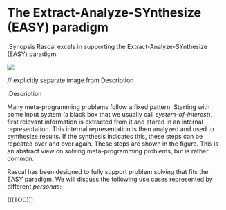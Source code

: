 # The Extract-Analyze-SYnthesize (EASY) paradigm

.Synopsis
Rascal excels in supporting the Extract-Analyze-SYnthesize (EASY) paradigm.

![]((easy-workflow.png))

// explicitly separate image from Description 

.Description

Many meta-programming problems follow a fixed pattern. 
Starting with some input system (a black box that we usually call _system-of-interest_), 
first relevant information is extracted from it and stored in an internal representation. 
This internal representation is then analyzed and used to synthesize results.
 If the synthesis indicates this, these steps can be repeated over and over again. These steps are shown in the figure.
This is an abstract view on solving meta-programming problems, but is rather common.

Rascal has been designed to fully support problem solving that fits the EASY paradigm.
We will discuss the following use cases represented by different _personas_:

(((TOC)))

